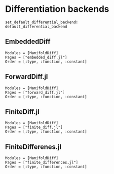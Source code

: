 # Differentiation backends

```@docs
set_default_differential_backend!
default_differential_backend
```

## EmbeddedDiff

```@autodocs
Modules = [ManifoldDiff]
Pages = ["embedded_diff.jl"]
Order = [:type, :function, :constant]
```

## ForwardDiff.jl

```@autodocs
Modules = [ManifoldDiff]
Pages = ["forward_diff.jl"]
Order = [:type, :function, :constant]
```

## FiniteDiff.jl

```@autodocs
Modules = [ManifoldDiff]
Pages = ["finite_diff.jl"]
Order = [:type, :function, :constant]
```

## FiniteDifferenes.jl

```@autodocs
Modules = [ManifoldDiff]
Pages = ["finite_differences.jl"]
Order = [:type, :function, :constant]
```